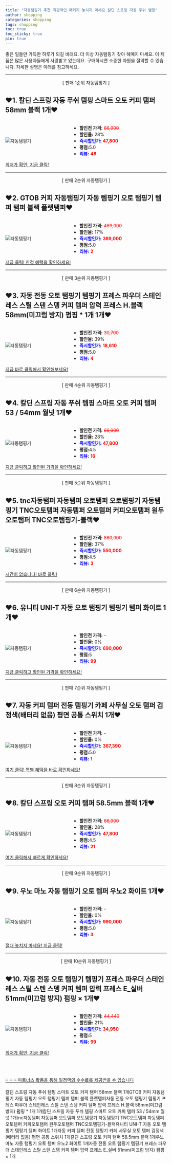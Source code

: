 ```yaml
---
title: "자동탬핑기 추천 직관적인 패키지 놓치지 마세요 칼딘 스프링 자동 푸쉬 템핑"
author: shopping
categories: shopping
tags: shopping
toc: true
toc_sticky: true
pin: true
---
```

좋은 일들만 가득한 하루가 되길 바래요. 더 이상 자동탬핑기 찾아 헤매지 마세요. 이 제품은 많은 사용자들에게 사랑받고 있는데요. 구매하시면 소중한 자원을 절약할 수 있습니다. 자세한 설명은 아래를 참고하세요.

---
<p class="toplist" style="margin: 0 auto; display: block; width: fit-content;">[ 판매 1순위 자동탬핑기 ]</p>

<h2><strong>❤️1. 칼딘 스프링 자동 푸쉬 템핑 스마트 오토 커피 탬퍼 58mm 블랙 1개❤️</strong></h2>

<div style="display: flex; align-items: center;">
    <div style="flex: 0.4;">
        <img src="https://thumbnail9.coupangcdn.com/thumbnails/remote/230x230ex/image/retail/images/2023/06/23/14/6/b46a5c44-96c0-4670-9b64-d9e0f5965e54.jpg" alt="자동탬핑기" style="max-width: 100%;">
    </div>
    <div style="flex: 0.6; margin-left: 10px;">
        <ul>
            <li><strong>할인전 가격:</strong> <del style="color: red;">66,900</del></li>
            <li><strong>할인율:</strong> 28%</li>
            <li><span style='color:blue'><strong>즉시할인가:</strong></span> <span style='color:red'><strong>47,800</strong></span></li>
            <li><strong>평점:</strong>5.0</li>
            <li><span style='color:blue'><strong>리뷰:</strong></span> <span style='color:red'><strong>48</strong></span></li>
        </ul>
    </div>
</div>
<div class="center">
    <a href="https://William4Davisa.github.io?lptag=AF9450613&subid=githubio&pageKey=7420292810&traceid=V0-153&itemId=19246967464&vendorItemId=86362824522" class="myButton">
        최저가 확인, 지금 클릭!
    </a>
</div>


---
<p class="toplist" style="margin: 0 auto; display: block; width: fit-content;">[ 판매 2순위 자동탬핑기 ]</p>

<h2><strong>❤️2. GTOB 커피 자동탬핑기 자동 템핑기 오토 탬핑기 템퍼 탬퍼 블랙 플랫탬퍼❤️</strong></h2>

<div style="display: flex; align-items: center;">
    <div style="flex: 0.4;">
        <img src="https://thumbnail10.coupangcdn.com/thumbnails/remote/230x230ex/image/vendor_inventory/3461/cfcec01077724d78e1a2f6251cbaaf423d93ae4b6d436f01470374e183e0.jpg" alt="자동탬핑기" style="max-width: 100%;">
    </div>
    <div style="flex: 0.6; margin-left: 10px;">
        <ul>
            <li><strong>할인전 가격:</strong> <del style="color: red;">469,000</del></li>
            <li><strong>할인율:</strong> 17%</li>
            <li><span style='color:blue'><strong>즉시할인가:</strong></span> <span style='color:red'><strong>389,000</strong></span></li>
            <li><strong>평점:</strong>5.0</li>
            <li><span style='color:blue'><strong>리뷰:</strong></span> <span style='color:red'><strong>2</strong></span></li>
        </ul>
    </div>
</div>
<div class="center">
    <a href="https://William4Davisa.github.io?lptag=AF9450613&subid=githubio&pageKey=7746363606&traceid=V0-153&itemId=20854100915&vendorItemId=87921609835" class="myButton">
        지금 클릭! 한정 혜택을 확인하세요!
    </a>
</div>


---
<p class="toplist" style="margin: 0 auto; display: block; width: fit-content;">[ 판매 3순위 자동탬핑기 ]</p>

<h2><strong>❤️3. 자동 전동 오토 탬핑기 템핑기 프레스 파우더 스테인레스 스틸 스텐 스뎅 커피 템퍼 압력 프레스 H.블랙 58mm(미끄럼 방지) 펌핑 * 1개 1개❤️</strong></h2>

<div style="display: flex; align-items: center;">
    <div style="flex: 0.4;">
        <img src="https://thumbnail10.coupangcdn.com/thumbnails/remote/230x230ex/image/vendor_inventory/25f6/faab0fbe2bdea5ba8c87b9f5d051809bbc381a62ca9287d5c40a611cec04.jpg" alt="자동탬핑기" style="max-width: 100%;">
    </div>
    <div style="flex: 0.6; margin-left: 10px;">
        <ul>
            <li><strong>할인전 가격:</strong> <del style="color: red;">30,700</del></li>
            <li><strong>할인율:</strong> 39%</li>
            <li><span style='color:blue'><strong>즉시할인가:</strong></span> <span style='color:red'><strong>18,610</strong></span></li>
            <li><strong>평점:</strong>5.0</li>
            <li><span style='color:blue'><strong>리뷰:</strong></span> <span style='color:red'><strong>4</strong></span></li>
        </ul>
    </div>
</div>
<div class="center">
    <a href="https://William4Davisa.github.io?lptag=AF9450613&subid=githubio&pageKey=6566850583&traceid=V0-153&itemId=14725118827&vendorItemId=89705239035" class="myButton">
        지금 바로 클릭해서 확인해보세요!
    </a>
</div>


---
<p class="toplist" style="margin: 0 auto; display: block; width: fit-content;">[ 판매 4순위 자동탬핑기 ]</p>

<h2><strong>❤️4. 칼딘 스프링 자동 푸쉬 템핑 스마트 오토 커피 탬퍼 53 / 54mm 월넛 1개❤️</strong></h2>

<div style="display: flex; align-items: center;">
    <div style="flex: 0.4;">
        <img src="https://thumbnail10.coupangcdn.com/thumbnails/remote/230x230ex/image/retail/images/2023/06/23/14/8/0b648e8e-9131-4093-9c2f-a6aa65ccbe65.jpg" alt="자동탬핑기" style="max-width: 100%;">
    </div>
    <div style="flex: 0.6; margin-left: 10px;">
        <ul>
            <li><strong>할인전 가격:</strong> <del style="color: red;">66,900</del></li>
            <li><strong>할인율:</strong> 28%</li>
            <li><span style='color:blue'><strong>즉시할인가:</strong></span> <span style='color:red'><strong>47,800</strong></span></li>
            <li><strong>평점:</strong>4.5</li>
            <li><span style='color:blue'><strong>리뷰:</strong></span> <span style='color:red'><strong>16</strong></span></li>
        </ul>
    </div>
</div>
<div class="center">
    <a href="https://William4Davisa.github.io?lptag=AF9450613&subid=githubio&pageKey=7420201266&traceid=V0-153&itemId=19246598096&vendorItemId=86362466598" class="myButton">
        지금 클릭하고 할인된 가격을 확인하세요!
    </a>
</div>


---
<p class="toplist" style="margin: 0 auto; display: block; width: fit-content;">[ 판매 5순위 자동탬핑기 ]</p>

<h2><strong>❤️5. tnc자동탬퍼 자동탬퍼 오토탬퍼 오토탬핑기 자동탬핑기 TNC오토탬퍼 자동템퍼 오토템퍼 커피오토탬퍼 원두오토탬퍼 TNC오토탬핑기-블랙❤️</strong></h2>

<div style="display: flex; align-items: center;">
    <div style="flex: 0.4;">
        <img src="https://thumbnail7.coupangcdn.com/thumbnails/remote/230x230ex/image/vendor_inventory/f391/2ca2eaf5b5de206f157ac5bcdf1764739a6a9b2c052baeccb61d2d573c5d.jpg" alt="자동탬핑기" style="max-width: 100%;">
    </div>
    <div style="flex: 0.6; margin-left: 10px;">
        <ul>
            <li><strong>할인전 가격:</strong> <del style="color: red;">880,000</del></li>
            <li><strong>할인율:</strong> 37%</li>
            <li><span style='color:blue'><strong>즉시할인가:</strong></span> <span style='color:red'><strong>550,000</strong></span></li>
            <li><strong>평점:</strong>4.5</li>
            <li><span style='color:blue'><strong>리뷰:</strong></span> <span style='color:red'><strong>3</strong></span></li>
        </ul>
    </div>
</div>
<div class="center">
    <a href="https://William4Davisa.github.io?lptag=AF9450613&subid=githubio&pageKey=7456422591&traceid=V0-153&itemId=19424546199&vendorItemId=79526292500" class="myButton">
        시간이 없습니다! 바로 클릭!
    </a>
</div>


---
<p class="toplist" style="margin: 0 auto; display: block; width: fit-content;">[ 판매 6순위 자동탬핑기 ]</p>

<h2><strong>❤️6. 유니티 UNI-T 자동 오토 탬핑기 템핑기 템퍼 화이트 1개❤️</strong></h2>

<div style="display: flex; align-items: center;">
    <div style="flex: 0.4;">
        <img src="https://thumbnail10.coupangcdn.com/thumbnails/remote/230x230ex/image/vendor_inventory/79d8/65536f9ecac0264b878a77b9e39e64d683afe881124a76eefddc48275589.JPG" alt="자동탬핑기" style="max-width: 100%;">
    </div>
    <div style="flex: 0.6; margin-left: 10px;">
        <ul>
            <li><strong>할인전 가격:</strong> <del style="color: red;">-</del></li>
            <li><strong>할인율:</strong> 0%</li>
            <li><span style='color:blue'><strong>즉시할인가:</strong></span> <span style='color:red'><strong>690,000</strong></span></li>
            <li><strong>평점:</strong>5</li>
            <li><span style='color:blue'><strong>리뷰:</strong></span> <span style='color:red'><strong>99</strong></span></li>
        </ul>
    </div>
</div>
<div class="center">
    <a href="https://William4Davisa.github.io?lptag=AF9450613&subid=githubio&pageKey=6659604094&traceid=V0-153&itemId=15283001975&vendorItemId=86418388146" class="myButton">
        지금 클릭하고 할인된 가격을 확인하세요!
    </a>
</div>


---
<p class="toplist" style="margin: 0 auto; display: block; width: fit-content;">[ 판매 7순위 자동탬핑기 ]</p>

<h2><strong>❤️7. 자동 커피 템퍼 전동 템핑기 카페 사무실 오토 탬퍼 검정색(배터리 없음) 평면 공통 스위치 1개❤️</strong></h2>

<div style="display: flex; align-items: center;">
    <div style="flex: 0.4;">
        <img src="https://thumbnail7.coupangcdn.com/thumbnails/remote/230x230ex/image/vendor_inventory/78c0/2ff274cfe4053a8aded4548e413a52417c3c72d0458f18387c7af5fca77b.jpg" alt="자동탬핑기" style="max-width: 100%;">
    </div>
    <div style="flex: 0.6; margin-left: 10px;">
        <ul>
            <li><strong>할인전 가격:</strong> <del style="color: red;">-</del></li>
            <li><strong>할인율:</strong> 0%</li>
            <li><span style='color:blue'><strong>즉시할인가:</strong></span> <span style='color:red'><strong>367,390</strong></span></li>
            <li><strong>평점:</strong>5.0</li>
            <li><span style='color:blue'><strong>리뷰:</strong></span> <span style='color:red'><strong>1</strong></span></li>
        </ul>
    </div>
</div>
<div class="center">
    <a href="https://William4Davisa.github.io?lptag=AF9450613&subid=githubio&pageKey=6687954903&traceid=V0-153&itemId=15445416506&vendorItemId=88492509677" class="myButton">
        여기 클릭! 특별 혜택을 바로 확인하세요!
    </a>
</div>


---
<p class="toplist" style="margin: 0 auto; display: block; width: fit-content;">[ 판매 8순위 자동탬핑기 ]</p>

<h2><strong>❤️8. 칼딘 스프링 오토 커피 탬퍼 58.5mm 블랙 1개❤️</strong></h2>

<div style="display: flex; align-items: center;">
    <div style="flex: 0.4;">
        <img src="https://thumbnail9.coupangcdn.com/thumbnails/remote/230x230ex/image/retail/images/2023/06/22/18/5/fb243190-ec4a-40d9-be73-0512869588b6.jpg" alt="자동탬핑기" style="max-width: 100%;">
    </div>
    <div style="flex: 0.6; margin-left: 10px;">
        <ul>
            <li><strong>할인전 가격:</strong> <del style="color: red;">66,900</del></li>
            <li><strong>할인율:</strong> 28%</li>
            <li><span style='color:blue'><strong>즉시할인가:</strong></span> <span style='color:red'><strong>47,800</strong></span></li>
            <li><strong>평점:</strong>4.5</li>
            <li><span style='color:blue'><strong>리뷰:</strong></span> <span style='color:red'><strong>21</strong></span></li>
        </ul>
    </div>
</div>
<div class="center">
    <a href="https://William4Davisa.github.io?lptag=AF9450613&subid=githubio&pageKey=7418366682&traceid=V0-153&itemId=19237549005&vendorItemId=86353897240" class="myButton">
        여기 클릭해서 빠르게 확인하세요!
    </a>
</div>


---
<p class="toplist" style="margin: 0 auto; display: block; width: fit-content;">[ 판매 9순위 자동탬핑기 ]</p>

<h2><strong>❤️9. 우노 마노 자동 탬핑기 오토 템퍼 우노2 화이트 1개❤️</strong></h2>

<div style="display: flex; align-items: center;">
    <div style="flex: 0.4;">
        <img src="https://thumbnail9.coupangcdn.com/thumbnails/remote/230x230ex/image/vendor_inventory/b86b/7955083c1e3887cbe5c4a29aa843844cae6c14d133d358d1c813f220cc64.jpg" alt="자동탬핑기" style="max-width: 100%;">
    </div>
    <div style="flex: 0.6; margin-left: 10px;">
        <ul>
            <li><strong>할인전 가격:</strong> <del style="color: red;">-</del></li>
            <li><strong>할인율:</strong> 0%</li>
            <li><span style='color:blue'><strong>즉시할인가:</strong></span> <span style='color:red'><strong>990,000</strong></span></li>
            <li><strong>평점:</strong>5.0</li>
            <li><span style='color:blue'><strong>리뷰:</strong></span> <span style='color:red'><strong>3</strong></span></li>
        </ul>
    </div>
</div>
<div class="center">
    <a href="https://William4Davisa.github.io?lptag=AF9450613&subid=githubio&pageKey=7595126869&traceid=V0-153&itemId=20078493770&vendorItemId=87174129836" class="myButton">
        절대 놓치지 마세요! 지금 클릭!
    </a>
</div>


---
<p class="toplist" style="margin: 0 auto; display: block; width: fit-content;">[ 판매 10순위 자동탬핑기 ]</p>

<h2><strong>❤️10. 자동 전동 오토 탬핑기 템핑기 프레스 파우더 스테인레스 스틸 스텐 스뎅 커피 템퍼 압력 프레스 E_실버 51mm(미끄럼 방지) 펌핑 × 1개❤️</strong></h2>

<div style="display: flex; align-items: center;">
    <div style="flex: 0.4;">
        <img src="https://thumbnail9.coupangcdn.com/thumbnails/remote/230x230ex/image/vendor_inventory/a070/bae7cc934e55951d1810b8aea5dc83f55388173468b205a7eee4327ea52a.jpg" alt="자동탬핑기" style="max-width: 100%;">
    </div>
    <div style="flex: 0.6; margin-left: 10px;">
        <ul>
            <li><strong>할인전 가격:</strong> <del style="color: red;">44,440</del></li>
            <li><strong>할인율:</strong> 21%</li>
            <li><span style='color:blue'><strong>즉시할인가:</strong></span> <span style='color:red'><strong>34,950</strong></span></li>
            <li><strong>평점:</strong>5</li>
            <li><span style='color:blue'><strong>리뷰:</strong></span> <span style='color:red'><strong>99</strong></span></li>
        </ul>
    </div>
</div>
<div class="center">
    <a href="https://William4Davisa.github.io?lptag=AF9450613&subid=githubio&pageKey=8063774737&traceid=V0-153&itemId=22667767333&vendorItemId=89833810132" class="myButton">
        최저가 확인, 지금 클릭!
    </a>
</div>

<br><br><br>[💦 💦 💦 파트너스 활동을 통해 일정액의 수수료를 제공받을 수 있습니다](https://link.coupang.com/a/bcpT2c)<br><br>칼딘 스프링 자동 푸쉬 템핑 스마트 오토 커피 탬퍼 58mm 블랙 1개GTOB 커피 자동탬핑기 자동 템핑기 오토 탬핑기 템퍼 탬퍼 블랙 플랫탬퍼자동 전동 오토 탬핑기 템핑기 프레스 파우더 스테인레스 스틸 스텐 스뎅 커피 템퍼 압력 프레스 H.블랙 58mm(미끄럼 방지) 펌핑 * 1개 1개칼딘 스프링 자동 푸쉬 템핑 스마트 오토 커피 탬퍼 53 / 54mm 월넛 1개tnc자동탬퍼 자동탬퍼 오토탬퍼 오토탬핑기 자동탬핑기 TNC오토탬퍼 자동템퍼 오토템퍼 커피오토탬퍼 원두오토탬퍼 TNC오토탬핑기-블랙유니티 UNI-T 자동 오토 탬핑기 템핑기 템퍼 화이트 1개자동 커피 템퍼 전동 템핑기 카페 사무실 오토 탬퍼 검정색(배터리 없음) 평면 공통 스위치 1개칼딘 스프링 오토 커피 탬퍼 58.5mm 블랙 1개우노 마노 자동 탬핑기 오토 템퍼 우노2 화이트 1개자동 전동 오토 탬핑기 템핑기 프레스 파우더 스테인레스 스틸 스텐 스뎅 커피 템퍼 압력 프레스 E_실버 51mm(미끄럼 방지) 펌핑 × 1개